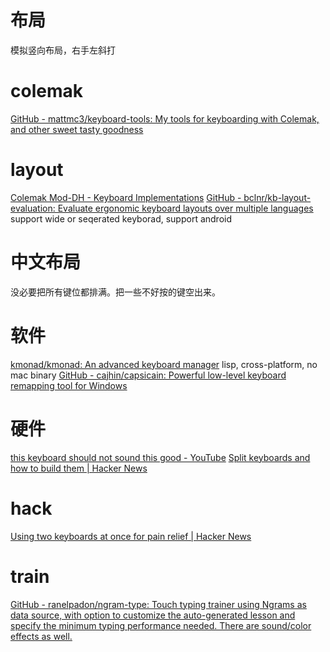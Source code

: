 # 布局
模拟竖向布局，右手左斜打
# colemak
[GitHub - mattmc3/keyboard-tools: My tools for keyboarding with Colemak, and other sweet tasty goodness](https://github.com/mattmc3/keyboard-tools)

# layout
[Colemak Mod-DH - Keyboard Implementations](https://colemakmods.github.io/mod-dh/keyboards.html)
[GitHub - bclnr/kb-layout-evaluation: Evaluate ergonomic keyboard layouts over multiple languages](https://github.com/bclnr/kb-layout-evaluation)
	support wide or seqerated keyborad, support android 
# 中文布局
没必要把所有键位都排满。把一些不好按的键空出来。

# 软件
[kmonad/kmonad: An advanced keyboard manager](https://github.com/kmonad/kmonad)
	lisp, cross-platform, no mac binary
[GitHub - cajhin/capsicain: Powerful low-level keyboard remapping tool for Windows](https://github.com/cajhin/capsicain)
# 硬件
[this keyboard should not sound this good - YouTube](https://www.youtube.com/watch?v=sVInBOLSqoM)
[Split keyboards and how to build them | Hacker News](https://news.ycombinator.com/item?id=25922698)

# hack
[Using two keyboards at once for pain relief | Hacker News](https://news.ycombinator.com/item?id=28631435)

# train
[GitHub - ranelpadon/ngram-type: Touch typing trainer using Ngrams as data source, with option to customize the auto-generated lesson and specify the minimum typing performance needed. There are sound/color effects as well.](https://github.com/ranelpadon/ngram-type)